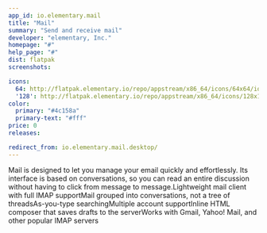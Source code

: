 ```yaml
---
app_id: io.elementary.mail
title: "Mail"
summary: "Send and receive mail"
developer: "elementary, Inc."
homepage: "#"
help_page: "#"
dist: flatpak
screenshots:

icons:
  64: http://flatpak.elementary.io/repo/appstream/x86_64/icons/64x64/io.elementary.mail.png
  '128': http://flatpak.elementary.io/repo/appstream/x86_64/icons/128x128/io.elementary.mail.png
color:
  primary: "#4c158a"
  primary-text: "#fff"
price: 0
releases:

redirect_from: io.elementary.mail.desktop/
---
```


Mail is designed to let you manage your email quickly and effortlessly. Its interface is based on conversations, so you can read an entire discussion without having to click from message to message.Lightweight mail client with full IMAP supportMail grouped into conversations, not a tree of threadsAs-you-type searchingMultiple account supportInline HTML composer that saves drafts to the serverWorks with Gmail, Yahoo! Mail, and other popular IMAP servers